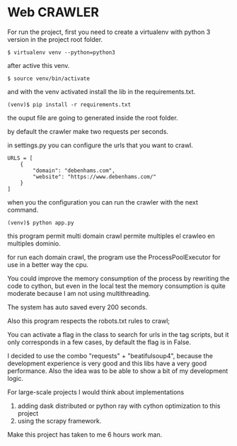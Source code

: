 Web CRAWLER
===========

For run the project, first you need to create a virtualenv with python 3 version in the project root folder.

```
$ virtualenv venv --python=python3
```

after active this venv.

```
$ source venv/bin/activate
```

and with the venv activated install the lib in the requirements.txt.

```
(venv)$ pip install -r requirements.txt
```

the ouput file are going to generated inside the root folder.

by default the crawler make two requests per seconds.

in settings.py you can configure the urls that you want to crawl.

```
URLS = [
    {
        "domain": "debenhams.com",
        "website": "https://www.debenhams.com/"
    }
]
```

when you the configuration you can run the crawler with the next command.

```
(venv)$ python app.py
```

this program permit multi domain crawl
permite multiples el crawleo en multiples dominio.

for run each domain crawl, the program use the ProcessPoolExecutor for use in a better way the cpu.



You could improve the memory consumption of the process by rewriting the code to cython,
but even in the local test the memory consumption is quite moderate because I am not using multithreading.

The system has auto saved every 200 seconds.

Also this program respects the robots.txt rules to crawl;

You can activate a flag in the class to search for urls in the tag scripts, but it only corresponds in a few cases,
by default the flag is in False.

I decided to use the combo "requests" + "beatifulsoup4", because the development experience is very good
and this libs have a very good performance. Also the idea was to be able to show a bit of my development logic.

For large-scale projects I would think about implementations
1) adding dask distributed or python ray with cython optimization to this project
2) using the scrapy framework.

Make this project has taken to me 6 hours work man.
